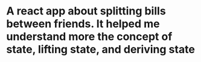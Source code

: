 # A react app about splitting bills between friends. It helped me understand more the concept of state, lifting state, and deriving state
